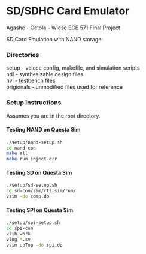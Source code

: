 # SD/SDHC Card Emulator
Agashe - Cetola - Wiese
ECE 571 Final Project

SD Card Emulation with NAND storage.

### Directories  
setup - veloce config, makefile, and simulation scripts  
hdl - synthesizable design files  
hvl - testbench files  
origionals - unmodified files used for reference

### Setup Instructions
Assumes you are in the root directory.

#### Testing NAND on Questa Sim
```bash
./setup/nand-setup.sh  
cd nand-con  
make all  
make run-inject-err  
```

#### Testing SD on Questa Sim
```bash
./setup/sd-setup.sh  
cd sd-con/sim/rtl_sim/run/  
vsim -do comp.do  
```

#### Testing SPI on Questa Sim
```bash
./setup/spi-setup.sh  
cd spi-con  
vlib work  
vlog *.sv
vsim upTop -do spi.do
```

